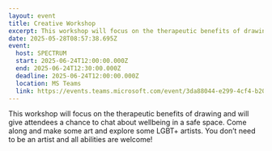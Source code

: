 ```yaml
---
layout: event
title: Creative Workshop
excerpt: This workshop will focus on the therapeutic benefits of drawing.
date: 2025-05-28T08:57:38.695Z
event:
  host: SPECTRUM
  start: 2025-06-24T12:00:00.000Z
  end: 2025-06-24T12:30:00.000Z
  deadline: 2025-06-24T12:00:00.000Z
  location: MS Teams
  link: https://events.teams.microsoft.com/event/3da88044-e299-4cf4-b209-d64b6c39d65f@f24d93ec-b291-4192-a08a-f182245945c2
---
```

This workshop will focus on the therapeutic benefits of drawing and will give attendees a chance to chat about wellbeing in a safe space. Come along and make some art and explore some LGBT+ artists. You don’t need to be an artist and all abilities are welcome!